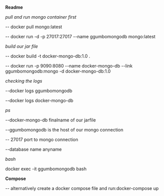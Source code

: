 **Readme**



*pull and run mongo container first*


-- docker pull mongo:latest 


-- docker run -d -p 27017:27017 --name ggumbomongodb mongo:latest


*build our jar file*


-- docker build -t  docker-mongo-db:1.0 .


-- docker run -p 9090:8080 --name docker-mongo-db --link ggumbomongodb:mongo -d docker-mongo-db:1.0


*checking the logs*


--docker logs ggumbomongodb


--docker logs docker-mongo-db


*ps*


--docker-mongo-db finalname of our jarfile


--ggumbomongodb is the host  of our mongo connection


-- 27017 port to mongo connection 


--database name anyname


*bash*


 docker exec -it ggumbomongodb bash
 
 
 **Compose**

 
 -- alternatively create a docker compose file and run:docker-compose up 
 
